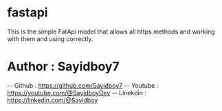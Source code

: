 # fastapi
This is the simple FatApi model that allows all https methods and working with them and using correctly.


# Author : Sayidboy7
-- Github : https://github.com/Sayidboy7
-- Youtube : https://youtube.com/@SayidboyDev
-- Linekdin : https://linkedin.com/@Sayidboy 
